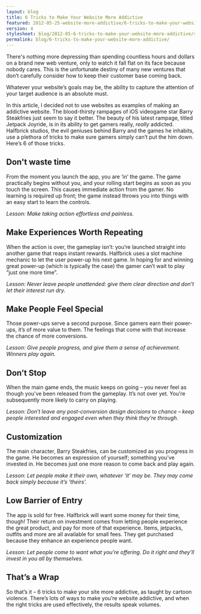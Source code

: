 ```yaml
---
layout: blog
title: 6 Tricks to Make Your Website More Addictive
featured: 2012-05-25-website-more-addictive/6-tricks-to-make-your-website-more-addictive.jpg
version: 4
stylesheet: blog/2012-05-6-tricks-to-make-your-website-more-addictive/styles.css
permalink: blog/6-tricks-to-make-your-website-more-addictive/
---
```


There's nothing more depressing than spending countless hours and dollars on a brand new web venture, only to watch it fall flat on its face because nobody cares. This is the unfortunate destiny of many new ventures that don’t carefully consider how to keep their customer base coming back.

Whatever your website’s goals may be, the ability to capture the attention of your target audience is an absolute must.

In this article, I decided not to use websites as examples of making an addictive website. The blood-thirsty rampages of iOS videogame star Barry Steakfries just seem to say it better. The beauty of his latest rampage, titled Jetpack Joyride, is in its ability to get gamers really, *really* addicted. Halfbrick studios, the evil geniuses behind Barry and the games he inhabits, use a plethora of tricks to make sure gamers simply can’t put the him down. Here’s 6 of those tricks.
<!--more-->

## Don't waste time
From the moment you launch the app, you are ‘in’ the game. The game practically begins without you, and your rolling start begins as soon as you touch the screen. This causes immediate action from the gamer. No learning is required up front; the game instead throws you into things with an easy start to learn the controls.

*Lesson: Make taking action effortless and painless.*

## Make Experiences Worth Repeating
When the action is over, the gameplay isn’t: you’re launched straight into another game that reaps instant rewards. Halfbrick uses a slot machine mechanic to let the user power-up his next game. In hoping for and winning great power-up (which is typically the case) the gamer can’t wait to play “just one more time”.

*Lesson: Never leave people unattended: give them clear direction and don’t let their interest run dry.*

## Make People Feel Special
Those power-ups serve a second purpose. Since gamers earn their power-ups, it’s of more value to them. The feelings that come with that increase the chance of more conversions.

*Lesson: Give people progress, and give them a sense of achievement. Winners play again.*

## Don’t Stop
When the main game ends, the music keeps on going – you never feel as though you’ve been released from the gameplay. It’s not over yet. You’re subsequently more likely to carry on playing.

*Lesson: Don’t leave any post-conversion design decisions to chance – keep people interested and engaged even when they think they’re through.*

## Customization
The main character, Barry Steakfries, can be customized as you progress in the game. He becomes an expression of yourself; something you’ve invested in. He becomes just one more reason to come back and play again.

*Lesson: Let people make it their own, whatever ‘it’ may be. They may come back simply because it’s ‘theirs’.*

## Low Barrier of Entry
The app is sold for free. Halfbrick will want some money for their time, though! Their return on investment comes from letting people experience the great product, and pay for more of that experience. Items, jetpacks, outfits and more are all available for small fees. They get purchased because they enhance an experience people want.

*Lesson: Let people come to want what you’re offering. Do it right and they’ll invest in you all by themselves.*

## That’s a Wrap
So that’s it – 6 tricks to make your site more addictive, as taught by cartoon violence. There’s lots of ways to make you’re website addictive, and when the right tricks are used effectively, the results speak volumes.
